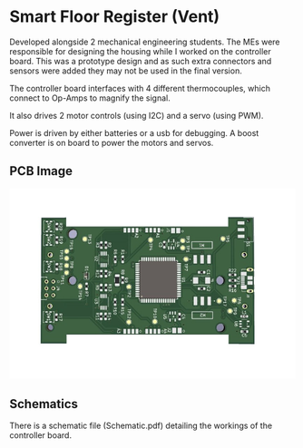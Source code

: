 # Smart Floor Register (Vent)

Developed alongside 2 mechanical engineering students. The MEs were responsible for designing the housing while I worked on the controller board. This was a prototype design and as such extra connectors and sensors were added they may not be used in the final version.

The controller board interfaces with 4 different thermocouples, which connect to Op-Amps to magnify the signal.

It also drives 2 motor controls (using I2C) and a servo (using PWM).

Power is driven by either batteries or a usb for debugging. A boost converter is on board to power the motors and servos.

## PCB Image

![alt text](https://github.com/eliaskountouris/SmartFloorRegister/blob/master/floorVent.jpg?raw=true)

## Schematics

There is a schematic file (Schematic.pdf) detailing the workings of the controller board.



